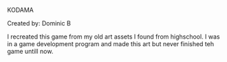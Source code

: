 KODAMA

Created by: Dominic B

I recreated this game from my old art assets I found from highschool. I was in a game development program and made this art but never finished teh game untill now.
